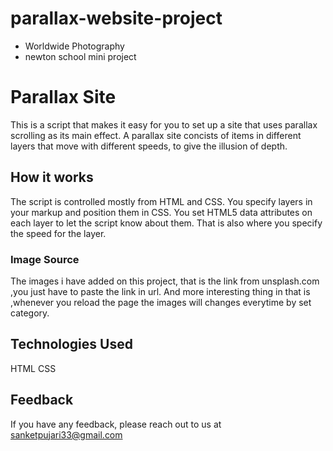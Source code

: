 
# parallax-website-project
 - Worldwide Photography
 - newton school mini project


# Parallax Site

This is a script that makes it easy for you to set up a site that uses parallax scrolling as its main effect. A parallax site concists of items in different layers that move with different speeds, to give the illusion of depth.


## How it works

The script is controlled mostly from HTML and CSS. You specify layers in your markup and position them in CSS. You set HTML5 data attributes on each layer to let the script know about them. That is also where you specify the speed for the layer.


### Image Source

The images i have added on this project, that is the link from unsplash.com ,you just have to paste the link in url.
And more interesting thing in that is ,whenever you reload the page the images will changes everytime by set category.


## Technologies Used

HTML
CSS


## Feedback

If you have any feedback, please reach out to us at sanketpujari33@gmail.com

